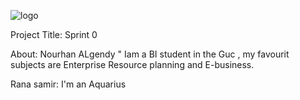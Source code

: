 ![logo](https://thumb.ibb.co/e5V2vn/tut_logo.png)

Project Title:
Sprint 0

About:
Nourhan ALgendy " Iam a BI student in the Guc , my favourit subjects are Enterprise Resource planning and E-business.

Rana samir: I'm an Aquarius
